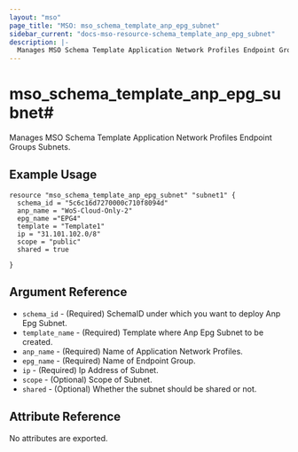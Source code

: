 ```yaml
---
layout: "mso"
page_title: "MSO: mso_schema_template_anp_epg_subnet"
sidebar_current: "docs-mso-resource-schema_template_anp_epg_subnet"
description: |-
  Manages MSO Schema Template Application Network Profiles Endpoint Groups Subnets.
---
```


# mso_schema_template_anp_epg_subnet#

Manages MSO Schema Template Application Network Profiles Endpoint Groups Subnets.

## Example Usage ##

```hcl
resource "mso_schema_template_anp_epg_subnet" "subnet1" {
  schema_id = "5c6c16d7270000c710f8094d"
  anp_name = "WoS-Cloud-Only-2"
  epg_name ="EPG4"
  template = "Template1"
  ip = "31.101.102.0/8"
  scope = "public"
  shared = true
  
}
```

## Argument Reference ##

* `schema_id` - (Required) SchemaID under which you want to deploy Anp Epg Subnet.
* `template_name` - (Required) Template where Anp Epg Subnet to be created.
* `anp_name` - (Required) Name of Application Network Profiles.
* `epg_name` - (Required) Name of Endpoint Group.
* `ip` - (Required) Ip Address of Subnet.
* `scope` - (Optional) Scope of Subnet.
* `shared` - (Optional) Whether the subnet should be shared or not.

## Attribute Reference ##

No attributes are exported.
